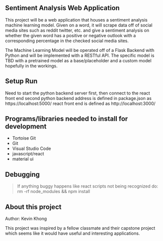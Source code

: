 ## Sentiment Analysis Web Application

This project will be a web application that houses a sentiment analysis machine learning model. Given on a word, it will scrape data off of social media sites such as reddit twitter, etc. and give a sentiment analysis on whether the given word has a positive or negative outlook with a corresponding percentage in the checked social media sites.

The Machine Learning Model will be operated off of a Flask Backend with Python and will be implemented with a RESTful API. The specific model is TBD with a pretrained model as a base/placeholder and a custom model hopefully in the workings.

## Setup Run

Need to start the python backend server first, then connect to the react front end second
python backend address is defined in package.json as https://localhost:5000/
react front end is defined as http://localhost:3000/

## Programs/libraries needed to install for development
- Tortoise Git
- Git 
- Visual Studio Code
- javascript/react
- material ui 


## Debugging

> If anything buggy happens like react scripts not being recognized do:
rm -rf node_modules && npm install


## About this project

Author: Kevin Khong

This project was inspired by a fellow classmate and their capstone project which seems like it would have useful and interesting applications.
